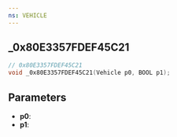 ```yaml
---
ns: VEHICLE
---
```

## _0x80E3357FDEF45C21

```c
// 0x80E3357FDEF45C21
void _0x80E3357FDEF45C21(Vehicle p0, BOOL p1);
```


## Parameters
* **p0**:
* **p1**:

